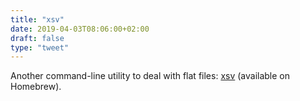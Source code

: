 ```yaml
---
title: "xsv"
date: 2019-04-03T08:06:00+02:00
draft: false
type: "tweet"
---
```


Another command-line utility to deal with flat files: [xsv](https://github.com/BurntSushi/xsv) (available on
Homebrew).
